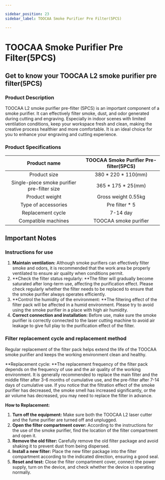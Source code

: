 ```yaml
---

sidebar_position: 23
sidebar_label: TOOCAA Smoke Purifier Pre Filter(5PCS)

---
```

# TOOCAA Smoke Purifier Pre Filter(5PCS)
## Get to know your TOOCAA L2 smoke purifier pre filter(5PCS)
### Product Description
TOOCAA L2 smoke purifier pre-filter (5PCS) is an important component of a smoke purifier. It can effectively filter smoke, dust, and odor generated during cutting and engraving. Especially in indoor scenes with limited ventilation conditions, keep your workspace fresh and clean, making the creative process healthier and more comfortable. It is an ideal choice for you to enhance your engraving and cutting experience.

### Product Specifications
| Product name | TOOCAA Smoke Purifier Pre-filter(5PCS) |
| :---: | :---: |
| Product size | 380 * 220 * 110(mm) |
| Single-piece smoke purifier pre-filter size | 365 * 175 * 25(mm) |
| Product weight | Gross weight 0.55kg |
| Type of accessories | Pre filter * 5 |
| Replacement cycle | 7-14 day |
| Compatible machines | TOOCAA smoke purifier |


## Important Notes  
### Instructions for use
1. **Maintain ventilation:** Although smoke purifiers can effectively filter smoke and odors, it is recommended that the work area be properly ventilated to ensure air quality when conditions permit.
2. **Check the filter status regularly: **The filter will gradually become saturated after long-term use, affecting the purification effect. Please check regularly whether the filter needs to be replaced to ensure that the smoke purifier always operates efficiently.
3. **Control the humidity of the environment: **The filtering effect of the filter pack will be affected in a humid environment. Please try to avoid using the smoke purifier in a place with high air humidity.
4. **Correct connection and installation:** Before use, make sure the smoke purifier is correctly connected to the laser cutting machine to avoid air leakage to give full play to the purification effect of the filter.

### Filter replacement cycle and replacement method
Regular replacement of the filter pack helps extend the life of the TOOCAA smoke purifier and keeps the working environment clean and healthy.

**Replacement cycle: **The replacement frequency of the filter pack depends on the frequency of use and the air quality of the working environment. It is generally recommended to replace the main filter and the middle filter after 3-6 months of cumulative use, and the pre-filter after 7-14 days of cumulative use. If you notice that the filtration effect of the smoke purifier has decreased, the smoke smell has increased significantly, or the air volume has decreased, you may need to replace the filter in advance.



**How to Replacement:**

1. **Turn off the equipment:** Make sure both the TOOCAA L2 laser cutter and the fume purifier are turned off and unplugged.
2. **Open the filter compartment cover:** According to the instructions for the use of the smoke purifier, find the location of the filter compartment and open it.
3. **Remove the old filter:** Carefully remove the old filter package and avoid shaking it to prevent dust from being dispersed.
4. **Install a new filter:** Place the new filter package into the filter compartment according to the indicated direction, ensuring a good seal.
5. **Reset and test:** Close the filter compartment cover, connect the power supply, turn on the device, and check whether the device is operating normally.

